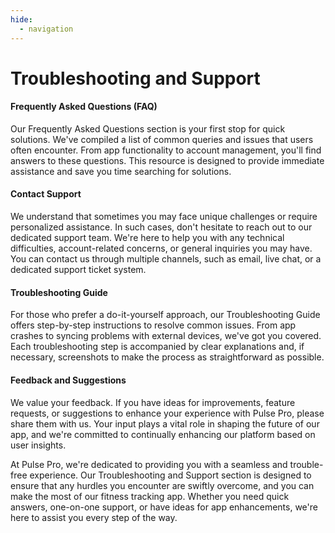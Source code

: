 ```yaml
---
hide:
  - navigation
---
```

# **Troubleshooting and Support**

#### Frequently Asked Questions (FAQ)

Our Frequently Asked Questions section is your first stop for quick solutions. We've compiled a list of common queries and issues that users often encounter. From app functionality to account management, you'll find answers to these questions. This resource is designed to provide immediate assistance and save you time searching for solutions.

#### Contact Support

We understand that sometimes you may face unique challenges or require personalized assistance. In such cases, don't hesitate to reach out to our dedicated support team. We're here to help you with any technical difficulties, account-related concerns, or general inquiries you may have. You can contact us through multiple channels, such as email, live chat, or a dedicated support ticket system.

#### Troubleshooting Guide

For those who prefer a do-it-yourself approach, our Troubleshooting Guide offers step-by-step instructions to resolve common issues. From app crashes to syncing problems with external devices, we've got you covered. Each troubleshooting step is accompanied by clear explanations and, if necessary, screenshots to make the process as straightforward as possible.

#### Feedback and Suggestions

We value your feedback. If you have ideas for improvements, feature requests, or suggestions to enhance your experience with Pulse Pro, please share them with us. Your input plays a vital role in shaping the future of our app, and we're committed to continually enhancing our platform based on user insights.

At Pulse Pro, we're dedicated to providing you with a seamless and trouble-free experience. Our Troubleshooting and Support section is designed to ensure that any hurdles you encounter are swiftly overcome, and you can make the most of our fitness tracking app. Whether you need quick answers, one-on-one support, or have ideas for app enhancements, we're here to assist you every step of the way.
